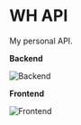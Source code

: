 # WH API
My personal API.

**Backend**

![Backend](https://skillicons.dev/icons?i=nodejs,ts,express,sentry)

**Frontend**

![Frontend](https://skillicons.dev/icons?i=html,tailwind)
